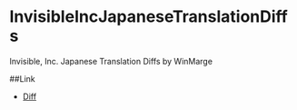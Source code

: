 # InvisibleIncJapaneseTranslationDiffs
Invisible, Inc. Japanese Translation Diffs by WinMarge

##Link
* [Diff](http://wintus.github.io/InvisibleIncJapaneseTranslationDiffs/InvisibleIncJapaneseTranslationDiffs.htm)